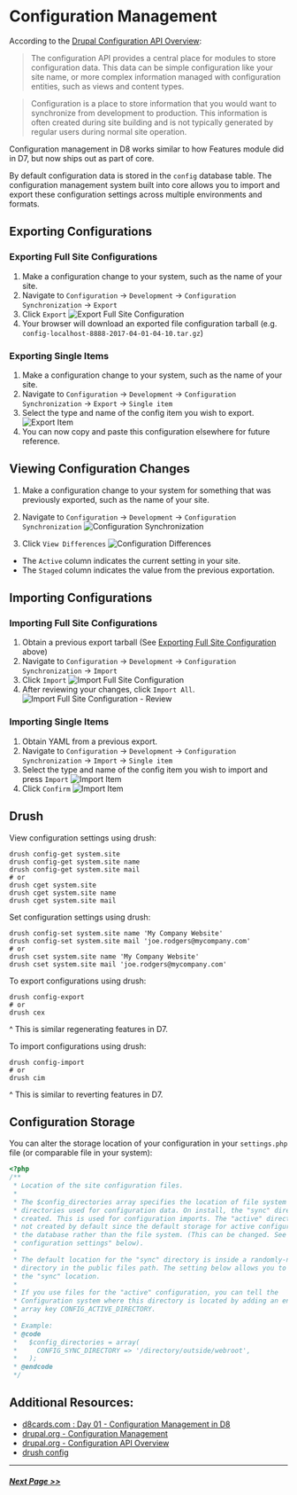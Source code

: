 # Configuration Management

According to the [Drupal Configuration API Overview](https://www.drupal.org/docs/8/api/configuration-api/configuration-api-overview):

> The configuration API provides a central place for modules to store configuration data. This data can be simple configuration like your site name, or more complex information managed with configuration entities, such as views and content types.

> Configuration is a place to store information that you would want to synchronize from development to production. This information is often created during site building and is not typically generated by regular users during normal site operation.

Configuration management in D8 works similar to how Features module did in D7, but now ships out as part of core.

By default configuration data is stored in the `config` database table. The configuration management system built into core allows you to import and export these configuration settings across multiple environments and formats.

## Exporting Configurations

### Exporting Full Site Configurations
1. Make a configuration change to your system, such as the name of your site.
2. Navigate to `Configuration` -> `Development` -> `Configuration Synchronization` -> `Export`
3. Click `Export`
![Export Full Site Configuration](images/configuration-export-1.png "Export Full Site Configuration")
4. Your browser will download an exported file configuration tarball (e.g. `config-localhost-8888-2017-04-01-04-10.tar.gz`)

### Exporting Single Items
1. Make a configuration change to your system, such as the name of your site.
2. Navigate to `Configuration` -> `Development` -> `Configuration Synchronization` -> `Export` -> `Single item`
3. Select the type and name of the config item you wish to export.
![Export Item](images/configuration-export-2.png "Export Item")
4. You can now copy and paste this configuration elsewhere for future reference.

## Viewing Configuration Changes

1. Make a configuration change to your system for something that was previously exported, such as the name of your site.

2. Navigate to `Configuration` -> `Development` -> `Configuration Synchronization`
![Configuration Synchronization](images/configuration-synchronize-1.png "Configuration Synchronization")

3. Click `View Differences`
![Configuration Differences](images/configuration-synchronize-2.png "Configuration Differences")

- The `Active` column indicates the current setting in your site.
- The `Staged` column indicates the value from the previous exportation.

## Importing Configurations

### Importing Full Site Configurations
1. Obtain a previous export tarball (See [Exporting Full Site Configuration](#exporting-full-site-configuration) above)
2. Navigate to `Configuration` -> `Development` -> `Configuration Synchronization` -> `Import`
3. Click `Import`
![Import Full Site Configuration](images/configuration-import-1.png "Import Full Site Configuration")
4. After reviewing your changes, click `Import All`.
![Import Full Site Configuration - Review](images/configuration-import-2.png "Import Full Site Configuration - Review")

### Importing Single Items
1. Obtain YAML from a previous export.
2. Navigate to `Configuration` -> `Development` -> `Configuration Synchronization` -> `Import` -> `Single item`
3. Select the type and name of the config item you wish to import and press `Import`
![Import Item](images/configuration-import-3.png "Import Item")
4. Click `Confirm`
![Import Item](images/configuration-import-4.png "Import Item")

## Drush
View configuration settings using drush:
```shell
drush config-get system.site
drush config-get system.site name
drush config-get system.site mail
# or
drush cget system.site
drush cget system.site name
drush cget system.site mail
```

Set configuration settings using drush:
```shell
drush config-set system.site name 'My Company Website'
drush config-set system.site mail 'joe.rodgers@mycompany.com'
# or
drush cset system.site name 'My Company Website'
drush cset system.site mail 'joe.rodgers@mycompany.com'
```

To export configurations using drush:
```shell
drush config-export
# or
drush cex
```
^ This is similar regenerating features in D7.

To import configurations using drush:
```shell
drush config-import
# or
drush cim
```
^ This is similar to reverting features in D7.

## Configuration Storage

You can alter the storage location of your configuration in your `settings.php` file (or comparable file in your system):
```php
<?php
/**
 * Location of the site configuration files.
 *
 * The $config_directories array specifies the location of file system
 * directories used for configuration data. On install, the "sync" directory is
 * created. This is used for configuration imports. The "active" directory is
 * not created by default since the default storage for active configuration is
 * the database rather than the file system. (This can be changed. See "Active
 * configuration settings" below).
 *
 * The default location for the "sync" directory is inside a randomly-named
 * directory in the public files path. The setting below allows you to override
 * the "sync" location.
 *
 * If you use files for the "active" configuration, you can tell the
 * Configuration system where this directory is located by adding an entry with
 * array key CONFIG_ACTIVE_DIRECTORY.
 *
 * Example:
 * @code
 *   $config_directories = array(
 *     CONFIG_SYNC_DIRECTORY => '/directory/outside/webroot',
 *   );
 * @endcode
 */
```

## Additional Resources:
- [d8cards.com : Day 01 - Configuration Management in D8](http://www.d8cards.com/sites/default/files/2016-05/Day%2001%20-%20Configuration%20Management%20in%20D8-rev05132016.pdf)
- [drupal.org - Configuration Management](https://www.drupal.org/docs/8/configuration-management)
- [drupal.org - Configuration API Overview](https://www.drupal.org/docs/8/api/configuration-api/configuration-api-overview)
- [drush config](https://drushcommands.com/drush-8x/config/)

---

##### [Next Page >>](2.8-multilingual.md)
